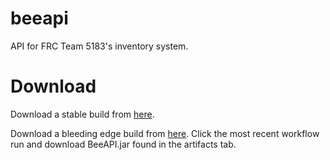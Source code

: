 # beeapi
API for FRC Team 5183's inventory system.

# Download
Download a stable build from [here](https://github.com/frc5183/beeapi/releases).

Download a bleeding edge build from [here](https://github.com/frc5183/beeapi/actions/workflows/jar.yml?query=is%3Acompleted).
Click the most recent workflow run and download BeeAPI.jar found in the artifacts tab.
